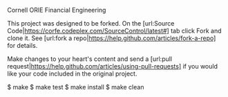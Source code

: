 Cornell ORIE Financial Engineering

This project was designed to be forked.
On the [url:Source Code|https://corfe.codeplex.com/SourceControl/latest#]
tab click Fork and clone it.
See [url:fork a repo|https://help.github.com/articles/fork-a-repo] for
details.

Make changes to your heart's content and send a
[url:pull request|https://help.github.com/articles/using-pull-requests]
if you would like your code included in the original project.

$ make
$ make test
$ make install
$ make clean
